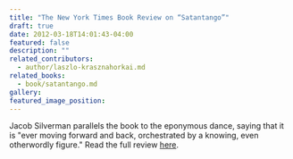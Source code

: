 ```yaml
---
title: "The New York Times Book Review on “Satantango”"
draft: true
date: 2012-03-18T14:01:43-04:00
featured: false
description: ""
related_contributors:
  - author/laszlo-krasznahorkai.md
related_books:
  - book/satantango.md
gallery:
featured_image_position: 
---
```


Jacob Silverman parallels the book to the eponymous dance, saying that it is "ever moving forward and back, orchestrated by a knowing, even otherwordly figure." Read the full review [here](http://www.nytimes.com/2012/03/18/books/review/laszlo-krasznahorkais-satantango.html?_r=2&pagewanted=all).

